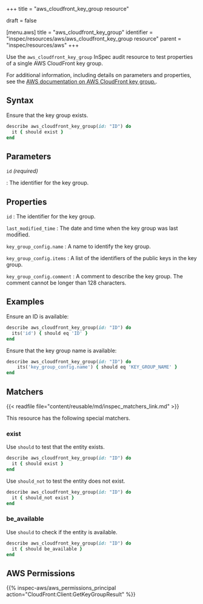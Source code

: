 +++
title = "aws_cloudfront_key_group resource"

draft = false


[menu.aws]
title = "aws_cloudfront_key_group"
identifier = "inspec/resources/aws/aws_cloudfront_key_group resource"
parent = "inspec/resources/aws"
+++

Use the `aws_cloudfront_key_group` InSpec audit resource to test properties of a single AWS CloudFront key group.

For additional information, including details on parameters and properties, see the [AWS documentation on AWS CloudFront key group.](https://docs.aws.amazon.com/AWSCloudFormation/latest/UserGuide/aws-resource-cloudfront-keygroup.html).

## Syntax

Ensure that the key group exists.

```ruby
describe aws_cloudfront_key_group(id: "ID") do
  it { should exist }
end
```

## Parameters

`id` _(required)_

: The identifier for the key group.

## Properties

`id`
: The identifier for the key group.

`last_modified_time`
: The date and time when the key group was last modified.

`key_group_config.name`
: A name to identify the key group.

`key_group_config.items`
: A list of the identifiers of the public keys in the key group.

`key_group_config.comment`
: A comment to describe the key group. The comment cannot be longer than 128 characters.

## Examples

Ensure an ID is available:

```ruby
describe aws_cloudfront_key_group(id: "ID") do
  its('id') { should eq 'ID' }
end
```

Ensure that the key group name is available:

```ruby
describe aws_cloudfront_key_group(id: "ID") do
    its('key_group_config.name') { should eq 'KEY_GROUP_NAME' }
end
```

## Matchers

{{< readfile file="content/reusable/md/inspec_matchers_link.md" >}}

This resource has the following special matchers.

### exist

Use `should` to test that the entity exists.

```ruby
describe aws_cloudfront_key_group(id: "ID") do
  it { should exist }
end
```

Use `should_not` to test the entity does not exist.

```ruby
describe aws_cloudfront_key_group(id: "ID") do
  it { should_not exist }
end
```

### be_available

Use `should` to check if the entity is available.

```ruby
describe aws_cloudfront_key_group(id: "ID") do
  it { should be_available }
end
```

## AWS Permissions

{{% inspec-aws/aws_permissions_principal action="CloudFront:Client:GetKeyGroupResult" %}}
